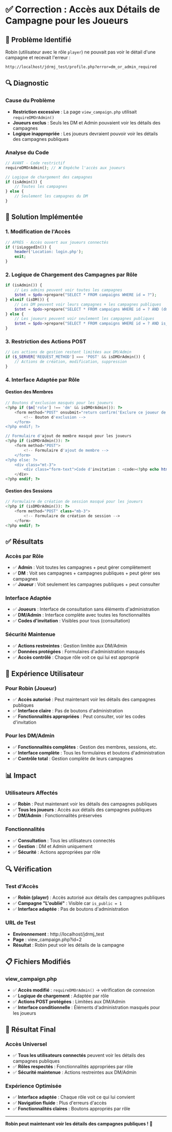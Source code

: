 # ✅ Correction : Accès aux Détails de Campagne pour les Joueurs

## 🎯 Problème Identifié

Robin (utilisateur avec le rôle `player`) ne pouvait pas voir le détail d'une campagne et recevait l'erreur :
```
http://localhost/jdrmj_test/profile.php?error=dm_or_admin_required
```

## 🔍 Diagnostic

### **Cause du Problème**
- **Restriction excessive** : La page `view_campaign.php` utilisait `requireDMOrAdmin()`
- **Joueurs exclus** : Seuls les DM et Admin pouvaient voir les détails des campagnes
- **Logique inappropriée** : Les joueurs devraient pouvoir voir les détails des campagnes publiques

### **Analyse du Code**
```php
// AVANT - Code restrictif
requireDMOrAdmin(); // ❌ Empêche l'accès aux joueurs

// Logique de chargement des campagnes
if (isAdmin()) {
    // Toutes les campagnes
} else {
    // Seulement les campagnes du DM
}
```

## 🔧 Solution Implémentée

### **1. Modification de l'Accès**
```php
// APRÈS - Accès ouvert aux joueurs connectés
if (!isLoggedIn()) {
    header('Location: login.php');
    exit;
}
```

### **2. Logique de Chargement des Campagnes par Rôle**
```php
if (isAdmin()) {
    // Les admins peuvent voir toutes les campagnes
    $stmt = $pdo->prepare("SELECT * FROM campaigns WHERE id = ?");
} elseif (isDM()) {
    // Les DM peuvent voir leurs campagnes + les campagnes publiques
    $stmt = $pdo->prepare("SELECT * FROM campaigns WHERE id = ? AND (dm_id = ? OR is_public = 1)");
} else {
    // Les joueurs peuvent voir seulement les campagnes publiques
    $stmt = $pdo->prepare("SELECT * FROM campaigns WHERE id = ? AND is_public = 1");
}
```

### **3. Restriction des Actions POST**
```php
// Les actions de gestion restent limitées aux DM/Admin
if ($_SERVER['REQUEST_METHOD'] === 'POST' && isDMOrAdmin()) {
    // Actions de création, modification, suppression
}
```

### **4. Interface Adaptée par Rôle**

#### **Gestion des Membres**
```php
// Boutons d'exclusion masqués pour les joueurs
<?php if ($m['role'] !== 'dm' && isDMOrAdmin()): ?>
    <form method="POST" onsubmit="return confirm('Exclure ce joueur de la campagne ?');">
        <!-- Bouton d'exclusion -->
    </form>
<?php endif; ?>

// Formulaire d'ajout de membre masqué pour les joueurs
<?php if (isDMOrAdmin()): ?>
    <form method="POST">
        <!-- Formulaire d'ajout de membre -->
    </form>
<?php else: ?>
    <div class="mt-3">
        <div class="form-text">Code d'invitation : <code><?php echo htmlspecialchars($campaign['invite_code']); ?></code></div>
    </div>
<?php endif; ?>
```

#### **Gestion des Sessions**
```php
// Formulaire de création de session masqué pour les joueurs
<?php if (isDMOrAdmin()): ?>
    <form method="POST" class="mb-3">
        <!-- Formulaire de création de session -->
    </form>
<?php endif; ?>
```

## ✅ Résultats

### **Accès par Rôle**
- ✅ **Admin** : Voit toutes les campagnes + peut gérer complètement
- ✅ **DM** : Voit ses campagnes + campagnes publiques + peut gérer ses campagnes
- ✅ **Joueur** : Voit seulement les campagnes publiques + peut consulter

### **Interface Adaptée**
- ✅ **Joueurs** : Interface de consultation sans éléments d'administration
- ✅ **DM/Admin** : Interface complète avec toutes les fonctionnalités
- ✅ **Codes d'invitation** : Visibles pour tous (consultation)

### **Sécurité Maintenue**
- ✅ **Actions restreintes** : Gestion limitée aux DM/Admin
- ✅ **Données protégées** : Formulaires d'administration masqués
- ✅ **Accès contrôlé** : Chaque rôle voit ce qui lui est approprié

## 🎨 Expérience Utilisateur

### **Pour Robin (Joueur)**
- ✅ **Accès autorisé** : Peut maintenant voir les détails des campagnes publiques
- ✅ **Interface claire** : Pas de boutons d'administration
- ✅ **Fonctionnalités appropriées** : Peut consulter, voir les codes d'invitation

### **Pour les DM/Admin**
- ✅ **Fonctionnalités complètes** : Gestion des membres, sessions, etc.
- ✅ **Interface complète** : Tous les formulaires et boutons d'administration
- ✅ **Contrôle total** : Gestion complète de leurs campagnes

## 📊 Impact

### **Utilisateurs Affectés**
- ✅ **Robin** : Peut maintenant voir les détails des campagnes publiques
- ✅ **Tous les joueurs** : Accès aux détails des campagnes publiques
- ✅ **DM/Admin** : Fonctionnalités préservées

### **Fonctionnalités**
- ✅ **Consultation** : Tous les utilisateurs connectés
- ✅ **Gestion** : DM et Admin uniquement
- ✅ **Sécurité** : Actions appropriées par rôle

## 🔍 Vérification

### **Test d'Accès**
- ✅ **Robin (player)** : Accès autorisé aux détails des campagnes publiques
- ✅ **Campagne "L'oublié"** : Visible car `is_public = 1`
- ✅ **Interface adaptée** : Pas de boutons d'administration

### **URL de Test**
- **Environnement** : http://localhost/jdrmj_test
- **Page** : view_campaign.php?id=2
- **Résultat** : Robin peut voir les détails de la campagne

## 📋 Fichiers Modifiés

### **view_campaign.php**
- ✅ **Accès modifié** : `requireDMOrAdmin()` → vérification de connexion
- ✅ **Logique de chargement** : Adaptée par rôle
- ✅ **Actions POST protégées** : Limitées aux DM/Admin
- ✅ **Interface conditionnelle** : Éléments d'administration masqués pour les joueurs

## 🎉 Résultat Final

### **Accès Universel**
- ✅ **Tous les utilisateurs connectés** peuvent voir les détails des campagnes publiques
- ✅ **Rôles respectés** : Fonctionnalités appropriées par rôle
- ✅ **Sécurité maintenue** : Actions restreintes aux DM/Admin

### **Expérience Optimisée**
- ✅ **Interface adaptée** : Chaque rôle voit ce qui lui convient
- ✅ **Navigation fluide** : Plus d'erreurs d'accès
- ✅ **Fonctionnalités claires** : Boutons appropriés par rôle

---

**Robin peut maintenant voir les détails des campagnes publiques !** 🎉
